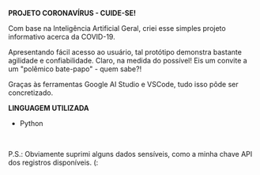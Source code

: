 **PROJETO CORONAVÍRUS - CUIDE-SE!**

<p>Com base na Inteligência Artificial Geral, criei esse simples projeto informativo acerca da COVID-19.</p>

<p>Apresentando fácil acesso ao usuário, tal protótipo demonstra bastante agilidade e confiabilidade. Claro, na medida do possível! Eis um convite a um "polêmico bate-papo" - quem sabe?!</p>

<p>Graças às ferramentas Google AI Studio e VSCode, tudo isso pôde ser concretizado.</p>

**LINGUAGEM UTILIZADA**

- Python
  
<br>

<p>P.S.: Obviamente suprimi alguns dados sensíveis, como a minha chave API dos registros disponíveis. (: </p>

